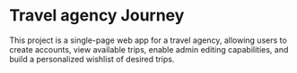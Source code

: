 # Travel agency Journey

This project is a single-page web app for a travel agency, allowing users to create accounts, view available trips, enable admin editing capabilities, and build a personalized wishlist of desired trips.
